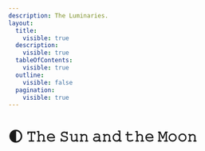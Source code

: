 ```yaml
---
description: The Luminaries.
layout:
  title:
    visible: true
  description:
    visible: true
  tableOfContents:
    visible: true
  outline:
    visible: false
  pagination:
    visible: true
---
```


# 🌓 𝚃𝚑𝚎 𝚂𝚞𝚗 𝚊𝚗𝚍 𝚝𝚑𝚎 𝙼𝚘𝚘𝚗

